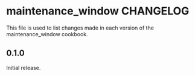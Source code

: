 # maintenance_window CHANGELOG

This file is used to list changes made in each version of the maintenance_window cookbook.

## 0.1.0

Initial release.

